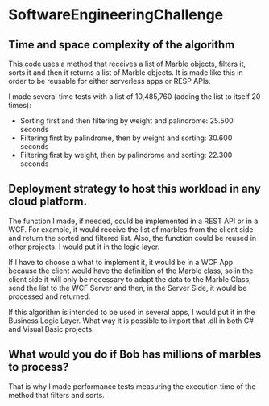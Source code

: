 # SoftwareEngineeringChallenge


## Time and space complexity of the algorithm
This code uses a method that receives a list of Marble objects, filters it, sorts it and then it returns a list of Marble objects.
It is made like this in order to be reusable for either serverless apps or RESP APIs. 

I made several time tests with a list of 10,485,760 (adding the list to itself 20 times):
- Sorting first and then filtering by weight and palindrome: 25.500 seconds
- Filtering first by palindrome, then by weight and sorting: 30.600 seconds
- Filtering first by weight, then by palindrome and sorting: 22.300 seconds


## Deployment strategy to host this workload in any cloud platform.
The function I made, if needed, could be implemented in a REST API or in a WCF. For example, it would receive the list of marbles from the client side and return the sorted and filtered list. Also, the function could be reused in other projects. I would put it in the logic layer.  

If I have to choose a what to implement it, it would be in a WCF App because the client would have the definition of the Marble class, so in the client side it will only be necessary to adapt the data to the Marble Class, send the list to the WCF Server and then, in the Server Side, it would be processed and returned. 

If this algorithm  is intended to be used in several apps, I would put it in the Business Logic Layer. What way it is possible to import that .dll in both C# and Visual Basic projects.

## What would you do if Bob has millions of marbles to process?
That is why I made performance tests measuring the execution time of the method that filters and sorts. 
